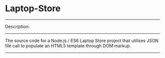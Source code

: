 # Laptop-Store
******************************************************************************************************************************
Description:
******************************************************************************************************************************
The source code for a Node.js / ES6 Laptop Store project that utilises JSON file call to populate an HTML5 template 
through DOM markup.
******************************************************************************************************************************
